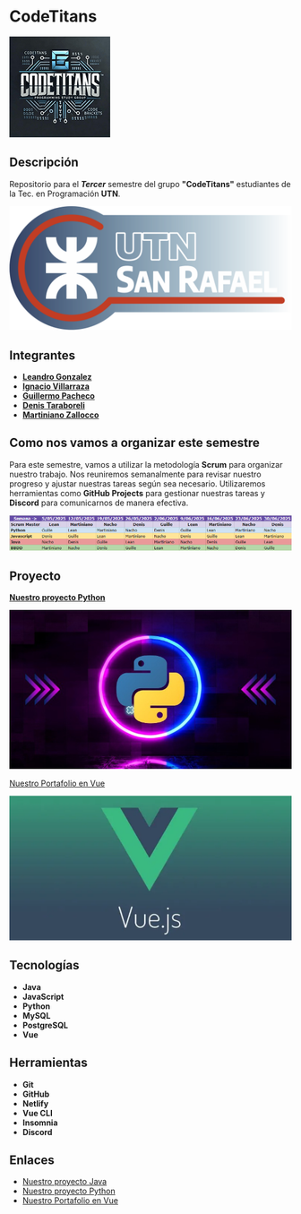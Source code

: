# CodeTitans

![Logo1](./assets/descarga.png)

## Descripción

Repositorio para el **_Tercer_** semestre del grupo **"CodeTitans"** estudiantes de la Tec. en Programación **UTN**.

![Logo2](./assets/utn_icon_03.png)

## Integrantes

- [**Leandro Gonzalez**](https://github.com/leanlag87)
- [**Ignacio Villarraza**](https://github.com/NashVille912)
- [**Guillermo Pacheco**](https://github.com/gpacheco001)
- [**Denis Taraboreli**](https://github.com/denist050)
- [**Martiniano Zallocco**](https://github.com/sarox23)

## Como nos vamos a organizar este semestre

Para este semestre, vamos a utilizar la metodología **Scrum** para organizar nuestro trabajo. Nos reuniremos semanalmente para revisar nuestro progreso y ajustar nuestras tareas según sea necesario. Utilizaremos herramientas como **GitHub Projects** para gestionar nuestras tareas y **Discord** para comunicarnos de manera efectiva.

![Logo4](./assets/image.png)

## Proyecto

[**Nuestro proyecto Python**](https://github.com/PowerSystem2024/CodeTitans-IntegradorPython)

![Logo3](./assets/py.jpg)

[Nuestro Portafolio en Vue](https://codetitans-utn.netlify.app/)

![Logo4](./assets/vue.png)

## Tecnologías

- **Java**
- **JavaScript**
- **Python**
- **MySQL**
- **PostgreSQL**
- **Vue**

## Herramientas

- **Git**
- **GitHub**
- **Netlify**
- **Vue CLI**
- **Insomnia**
- **Discord**

## Enlaces

- [Nuestro proyecto Java](https://github.com/PowerSystem2024/CodeTitansIntegradorJava/tree/main/ProyectoIntegradorJava)
- [Nuestro proyecto Python](https://github.com/PowerSystem2024/CodeTitans-IntegradorPython)
- [Nuestro Portafolio en Vue](https://codetitans-utn.netlify.app/)
